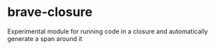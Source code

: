 # brave-closure
Experimental module for running code in a closure and automatically generate a span around it

